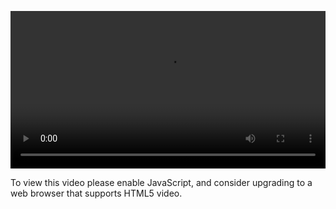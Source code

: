 <video controls="" style="width: 100%; display: block;"><source src="http://o86bpj665.bkt.clouddn.com/graphql-baby/3-graphiql-usage.mp4" type="video/mp4"><p>To view this video please enable JavaScript, and consider upgrading to a web browser that supports HTML5 video.</p></video>
